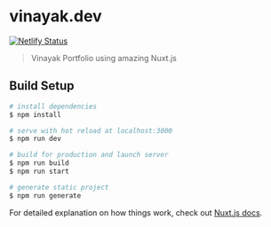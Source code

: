 # vinayak.dev

[![Netlify Status](https://api.netlify.com/api/v1/badges/8fc552a8-ded0-4a31-84f3-a463f5488b7b/deploy-status)](https://app.netlify.com/sites/vinayakkulkarni/deploys)

> Vinayak Portfolio using amazing Nuxt.js

## Build Setup

```bash
# install dependencies
$ npm install

# serve with hot reload at localhost:3000
$ npm run dev

# build for production and launch server
$ npm run build
$ npm run start

# generate static project
$ npm run generate
```

For detailed explanation on how things work, check out [Nuxt.js docs](https://nuxtjs.org).
